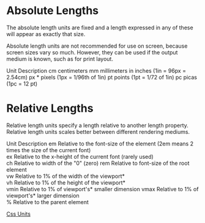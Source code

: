 # Absolute Lengths
The absolute length units are fixed and a length expressed in any of these will appear as exactly that size.

Absolute length units are not recommended for use on screen, because screen sizes vary so much. However, they can be used if the output medium is known, such as for print layout.

Unit	Description
cm	centimeters
mm	millimeters
in	inches (1in = 96px = 2.54cm)
px *	pixels (1px = 1/96th of 1in)
pt	points (1pt = 1/72 of 1in)
pc	picas (1pc = 12 pt)


# Relative Lengths
Relative length units specify a length relative to another length property. Relative length units scales better between different rendering mediums.

Unit	Description	
em	Relative to the font-size of the element (2em means 2 times the size of the current font)	
ex	Relative to the x-height of the current font (rarely used)	
ch	Relative to width of the "0" (zero)	
rem	Relative to font-size of the root element	
vw	Relative to 1% of the width of the viewport*	
vh	Relative to 1% of the height of the viewport*	
vmin	Relative to 1% of viewport's* smaller dimension	
vmax	Relative to 1% of viewport's* larger dimension	
%	Relative to the parent element

[Css Units](https://www.w3schools.com/css/css_units.asp)